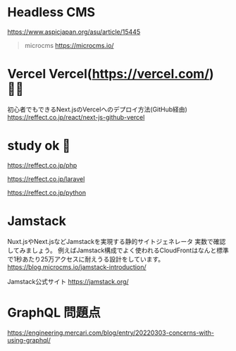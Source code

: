 # Headless CMS
https://www.aspicjapan.org/asu/article/15445

>microcms
https://microcms.io/

# Vercel Vercel(https://vercel.com/) 🔴🔴
初心者でもできるNext.jsのVercelへのデプロイ方法(GitHub経由)
https://reffect.co.jp/react/next-js-github-vercel

# study ok 🔴
https://reffect.co.jp/php

https://reffect.co.jp/laravel

https://reffect.co.jp/python


# Jamstack
Nuxt.jsやNext.jsなどJamstackを実現する静的サイトジェネレータ
実数で確認してみましょう。
例えばJamstack構成でよく使われるCloudFrontはなんと標準で1秒あたり25万アクセスに耐えうる設計をしています。
https://blog.microcms.io/jamstack-introduction/

Jamstack公式サイト
https://jamstack.org/


# GraphQL 問題点
https://engineering.mercari.com/blog/entry/20220303-concerns-with-using-graphql/

